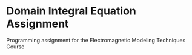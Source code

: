 # Domain Integral Equation Assignment

Programming assignment for the Electromagnetic Modeling Techniques Course
